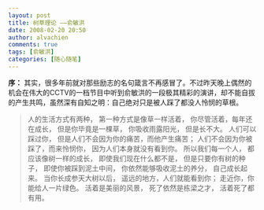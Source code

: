 ```yaml
---
layout: post
title: 树草理论 ——俞敏洪
date: 2008-02-20 20:50
author: alvachien
comments: true
tags: [俞敏洪]
categories: [随心随笔]
---
```

**序：**
其实，很多年前就对那些励志的名句箴言不再感冒了。不过昨天晚上偶然的机会在伟大的CCTV的一档节目中听到俞敏洪的一段极其精彩的演讲，却不能自拔的产生共鸣，虽然深有自知之明：自己绝对只是被人踩了都没人怜悯的草根。
> 人的生活方式有两种，
第一种方式是像草一样活着，
你尽管活着，每年还在成长，
但是你毕竟是一棵草，
你吸收雨露阳光，
但是长不大。
人们可以踩过你，
但是人们不会因为你的痛苦，而他产生痛苦；
人们不会因为你被踩了，而来怜悯你，
因为人们本身就没有看到你。
所以我们每一个人，
都应该像树一样的成长，
即使我们现在什么都不是，
但是只要你有树的种子，
即使你被踩到泥土中间，
你依然能够吸收泥土的养分，
自己成长起来。
当你长成参天大树以后，
遥远的地方，人们就能看到你；
走近你，你能给人一片绿色。
活着是美丽的风景，
死了依然是栋梁之才，
活着死了都有用。

